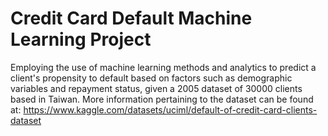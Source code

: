 # Credit Card Default Machine Learning Project
Employing the use of machine learning methods and analytics to predict a client's propensity to default based on factors such as demographic variables and repayment status, given a 2005 dataset of 30000 clients based in Taiwan.
More information pertaining to the dataset can be found at: https://www.kaggle.com/datasets/uciml/default-of-credit-card-clients-dataset
